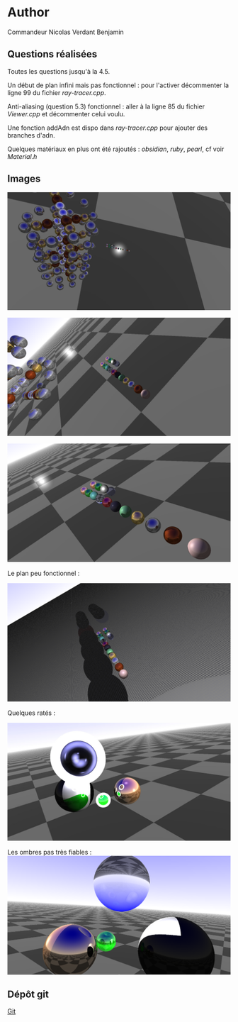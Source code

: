 # Author

Commandeur Nicolas
Verdant Benjamin

## Questions réalisées

Toutes les questions jusqu'à la 4.5.

Un début de plan infini mais pas fonctionnel : pour l'activer décommenter la ligne 99 du fichier *ray-tracer.cpp*.

Anti-aliasing (question 5.3) fonctionnel : aller à la ligne 85 du fichier *Viewer.cpp* et décommenter celui voulu.

Une fonction addAdn est dispo dans *ray-tracer.cpp* pour ajouter des branches d'adn.

Quelques matériaux en plus ont été rajoutés : *obsidian*, *ruby*, *pearl*, cf voir *Material.h*

## Images 

![alt](out.png)

![alt](out2.png)

![alt](out3.png)

Le plan peu fonctionnel :

![alt](out4.png)

Quelques ratés :

![alt](blackHole.jpeg)

Les ombres pas très fiables :
![alt](out5.png)

## Dépôt git

[Git](https://github.com/FayxChance/RayTracingC-)